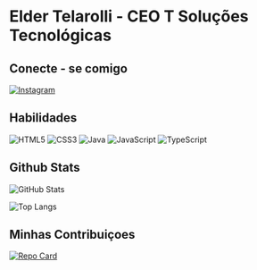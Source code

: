 # Elder Telarolli - CEO T Soluções Tecnológicas 

## Conecte - se comigo

[![Instagram](https://img.shields.io/badge/Instagram-000?style=for-the-badge&logo=instagram)](https://www.instagram.com/wwwdjeldin/)

## Habilidades

![HTML5](https://img.shields.io/badge/HTML5-000?style=for-the-badge&logo=html5)
![CSS3](https://img.shields.io/badge/CSS3-000?style=for-the-badge&logo=css3&logoColor=264CE4)
![Java](https://img.shields.io/badge/Java-000?style=for-the-badge&logo=java)
![JavaScript](https://img.shields.io/badge/JavaScript-000?style=for-the-badge&logo=javascript)
![TypeScript](https://img.shields.io/badge/TypeScript-000?style=for-the-badge&logo=typescript)


## Github Stats

![GitHub Stats](https://github-readme-stats.vercel.app/api?username=eldertelarolli&theme=transparent&bg_color=000&border_color=30A3DC&show_icons=true&icon_color=30A3DC&title_color=E94D5F&text_color=FFF)

![Top Langs](https://github-readme-stats-git-masterrstaa-rickstaa.vercel.app/api/top-langs/?username=eldertelarolli&bg_color=000&border_color=30A3DC&title_color=E94D5F&text_color=FFF)





## Minhas Contribuiçoes 

[![Repo Card](https://github-readme-stats.vercel.app/api/pin/?username=eldertelarolli&repo=dio-lab-open-source&bg_color=000&border_color=30A3DC&show_icons=true&icon_color=30A3DC&title_color=E94D5F&text_color=FFF)](https://github.com/eldertelarolli/dio-lab-open-source)